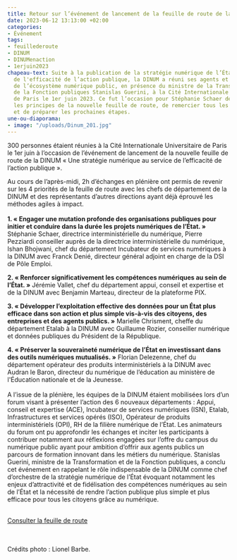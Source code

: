 ```yaml
---
title: Retour sur l’événement de lancement de la feuille de route de la DINUM
date: 2023-06-12 13:13:00 +02:00
categories:
- Événement
tags:
- feuillederoute
- DINUM
- DINUMenaction
- 1erjuin2023
chapeau-text: Suite à la publication de la stratégie numérique de l’État au service
  de l'efficacité de l’action publique, la DINUM a réuni ses agents et les membres
  de l’écosystème numérique public, en présence du ministre de la Transformation et
  de la Fonction publiques Stanislas Guerini, à la Cité Internationale Universitaire
  de Paris le 1er juin 2023. Ce fut l’occasion pour Stéphanie Schaer de réaffirmer
  les principes de la nouvelle feuille de route, de remercier tous les contributeurs
  et de préparer les prochaines étapes.
une-ou-diaporama:
- image: "/uploads/Dinum_201.jpg"
---
```


300 personnes étaient réunies à la Cité Internationale Universitaire de Paris le 1er juin à l’occasion de l’événement de lancement de la nouvelle feuille de route de la DINUM « Une stratégie numérique au service de l’efficacité de l’action publique ». 

Au cours de l’après-midi, 2h d’échanges en plénière ont permis de revenir sur les 4 priorités de la feuille de route avec les chefs de département de la DINUM et des représentants d’autres directions ayant déjà éprouvé les méthodes agiles à impact. 
<br>
<br>
**1. « Engager une mutation profonde des organisations publiques pour initier et conduire dans la durée les projets numériques de l’État. »**
Stéphanie Schaer, directrice interministérielle du numérique, Pierre Pezziardi conseiller auprès de la directrice interministérielle du numérique, Ishan Bhojwani, chef du département Incubateur de services numériques à la DINUM avec Franck Denié, directeur général adjoint en charge de la DSI de Pôle Emploi.

**2. « Renforcer significativement les compétences numériques au sein de l’État. »**
Jérémie Vallet, chef du département appui, conseil et expertise et de la DINUM avec Benjamin Marteau, directeur de la plateforme PIX.

**3. « Développer l’exploitation effective des données pour un État plus efficace dans son action et plus simple vis-à-vis des citoyens, des entreprises et des agents publics. »**
Marielle Chrisment, cheffe du département Etalab à la DINUM avec Guillaume Rozier, conseiller numérique et données publiques du Président de la République.

**4. « Préserver la souveraineté numérique de l’État en investissant dans des outils numériques mutualisés. »** 
Florian Delezenne, chef du département opérateur des produits interministériels à la DINUM avec Audran le Baron, directeur du numérique de l’éducation au ministère de l'Éducation nationale et de la Jeunesse.
<br>
<br>
A l’issue de la plénière, les équipes de la DINUM étaient mobilisées lors d’un forum visant à présenter l’action des 6 nouveaux départements : Appui, conseil et expertise (ACE), Incubateur de services numériques (ISN), Etalab, Infrastructures et services opérés (ISO), Opérateur de produits interministériels (OPI), RH de la filière numérique de l’État. 
Les animateurs du forum ont pu approfondir les échanges et inciter les participants à contribuer notamment aux réflexions engagées sur l’offre du campus du numérique public ayant pour ambition d’offrir aux agents publics un parcours de formation innovant dans les métiers du numérique. 
Stanislas Guerini, ministre de la Transformation et de la Fonction publiques, a conclu cet événement en rappelant le rôle indispensable de la DINUM comme chef d’orchestre de la stratégie numérique de l’État évoquant notamment les enjeux d’attractivité et de fidélisation des compétences numériques au sein de l’État et la nécessité de rendre l’action publique plus simple et plus efficace pour tous les citoyens grâce au numérique.
<br>
<br>
<div class="lien-important"><p><a href="https://www.numerique.gouv.fr/publications/feuille-de-route-dinum/ ">Consulter la feuille de route</a></p></div>
<br>
<br>
Crédits photo : Lionel Barbe.